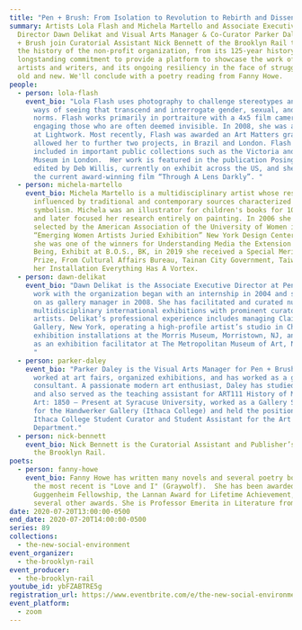 ```yaml
---
title: "Pen + Brush: From Isolation to Revolution to Rebirth and Dissent "
summary: Artists Lola Flash and Michela Martello and Associate Executive
  Director Dawn Delikat and Visual Arts Manager & Co-Curator Parker Daley of Pen
  + Brush join Curatorial Assistant Nick Bennett of the Brooklyn Rail to discuss
  the history of the non-profit organization, from its 125-year history, its
  longstanding commitment to provide a platform to showcase the work of female
  artists and writers, and its ongoing resiliency in the face of struggles both
  old and new. We'll conclude with a poetry reading from Fanny Howe.
people:
  - person: lola-flash
    event_bio: "Lola Flash uses photography to challenge stereotypes and offer new
      ways of seeing that transcend and interrogate gender, sexual, and racial
      norms. Flash works primarily in portraiture with a 4x5 film camera,
      engaging those who are often deemed invisible. In 2008, she was a resident
      at Lightwork. Most recently, Flash was awarded an Art Matters grant, which
      allowed her to further two projects, in Brazil and London. Flash has work
      included in important public collections such as the Victoria and Albert
      Museum in London.  Her work is featured in the publication Posing Beauty,
      edited by Deb Willis, currently on exhibit across the US, and she is in
      the current award-winning film “Through A Lens Darkly”. "
  - person: michela-martello
    event_bio: Michela Martello is a multidisciplinary artist whose research is
      influenced by traditional and contemporary sources characterized by
      symbolism. Michela was an illustrator for children's books for 10 years
      and later focused her research entirely on painting. In 2006 she was
      selected by the American Association of the University of Women in the
      “Emerging Women Artists Juried Exhibition” New York Design Center, in 2014
      she was one of the winners for Understanding Media the Extension of Human
      Being, Exhibit at B.O.S., BK, in 2019 she received a Special Merit Honor
      Prize, From Cultural Affairs Bureau, Tainan City Government, Taiwan, for
      her Installation Everything Has A Vortex.
  - person: dawn-delikat
    event_bio: "Dawn Delikat is the Associate Executive Director at Pen + Brush. Her
      work with the organization began with an internship in 2004 and she came
      on as gallery manager in 2008. She has facilitated and curated numerous
      multidisciplinary international exhibitions with prominent curators and
      artists. Delikat’s professional experience includes managing Claire Oliver
      Gallery, New York, operating a high-profile artist’s studio in Chelsea,
      exhibition installations at the Morris Museum, Morristown, NJ, and working
      as an exhibition facilitator at The Metropolitan Museum of Art, New York.
      "
  - person: parker-daley
    event_bio: "Parker Daley is the Visual Arts Manager for Pen + Brush. She has
      worked at art fairs, organized exhibitions, and has worked as a gallery
      consultant. A passionate modern art enthusiast, Daley has studied abroad
      and also served as the teaching assistant for ART111 History of Modern
      Art: 1850 – Present at Syracuse University, worked as a Gallery Supervisor
      for the Handwerker Gallery (Ithaca College) and held the position of
      Ithaca College Student Curator and Student Assistant for the Art History
      Department."
  - person: nick-bennett
    event_bio: Nick Bennett is the Curatorial Assistant and Publisher’s Assistant at
      the Brooklyn Rail.
poets:
  - person: fanny-howe
    event_bio: Fanny Howe has written many novels and several poetry books, of which
      the most recent is "Love and I" (Graywolf).  She has been awarded a
      Guggenheim Fellowship, the Lannan Award for Lifetime Achievement, and
      several other awards. She is Professor Emerita in Literature from UCSD.
date: 2020-07-20T13:00:00-0500
end_date: 2020-07-20T14:00:00-0500
series: 89
collections:
  - the-new-social-environment
event_organizer:
  - the-brooklyn-rail
event_producer:
  - the-brooklyn-rail
youtube_id: ybFZABTRE5g
registration_url: https://www.eventbrite.com/e/the-new-social-environment-89-pen-brush-tickets-113927245458
event_platform:
  - zoom
---
```

